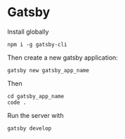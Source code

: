 # Gatsby

Install globally
```
npm i -g gatsby-cli
```
Then create a new gatsby application:
```
gatsby new gatsby_app_name
```
Then
```
cd gatsby_app_name
code .
```
Run the server with
```
gatsby develop
```